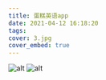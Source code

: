 ```yaml
---
title: 蛋糕英语app
date: 2021-04-12 16:18:20
tags:
cover: 3.jpg
cover_embed: true
---
```


![alt](2.jpg)
![alt](1.jpg)